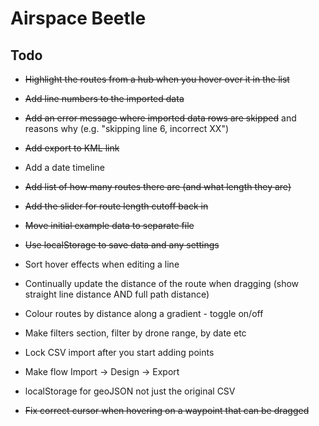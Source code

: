# Airspace Beetle

## Todo

+ ~~Highlight the routes from a hub when you hover over it in the list~~
+ ~~Add line numbers to the imported data~~
+ ~~Add an error message where imported data rows are skipped~~ and reasons why (e.g. "skipping line 6, incorrect XX")
+ ~~Add export to KML link~~
+ Add a date timeline
+ ~~Add list of how many routes there are (and what length they are)~~
+ ~~Add the slider for route length cutoff back in~~
+ ~~Move initial example data to separate file~~
+ ~~Use localStorage to save data and any settings~~

+ Sort hover effects when editing a line
+ Continually update the distance of the route when dragging (show straight line distance AND full path distance)
+ Colour routes by distance along a gradient - toggle on/off
+ Make filters section, filter by drone range, by date etc
+ Lock CSV import after you start adding points
+ Make flow Import -> Design -> Export
+ localStorage for geoJSON not just the original CSV
+ ~~Fix correct cursor when hovering on a waypoint that can be dragged~~